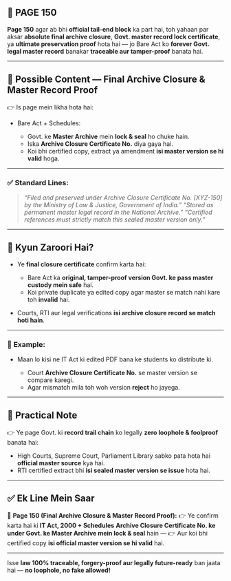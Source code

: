 ## 📄 **PAGE 150**

**Page 150** agar ab bhi **official tail-end block** ka part hai, toh yahaan par aksar **absolute final archive closure**, **Govt. master record lock certificate**, ya **ultimate preservation proof** hota hai — jo Bare Act ko **forever Govt. legal master record** banakar **traceable aur tamper-proof** banata hai.

---

## 🔹 **Possible Content — Final Archive Closure & Master Record Proof**

👉 Is page mein likha hota hai:

* Bare Act + Schedules:

  * Govt. ke **Master Archive** mein **lock & seal** ho chuke hain.
  * Iska **Archive Closure Certificate No.** diya gaya hai.
  * Koi bhi certified copy, extract ya amendment **isi master version se hi valid** hoga.

---

### ✅ **Standard Lines:**

> *“Filed and preserved under Archive Closure Certificate No. \[XYZ-150] by the Ministry of Law & Justice, Government of India.”*
> *“Stored as permanent master legal record in the National Archive.”*
> *“Certified references must strictly match this sealed master version only.”*

---

## 🔹 **Kyun Zaroori Hai?**

* Ye **final closure certificate** confirm karta hai:

  * Bare Act ka **original, tamper-proof version Govt. ke pass master custody mein safe** hai.
  * Koi private duplicate ya edited copy agar master se match nahi kare toh **invalid** hai.
* Courts, RTI aur legal verifications **isi archive closure record se match hoti hain**.

---

### 🧩 **Example:**

* Maan lo kisi ne IT Act ki edited PDF bana ke students ko distribute ki.

  * Court **Archive Closure Certificate No.** se master version se compare karegi.
  * Agar mismatch mila toh woh version **reject** ho jayega.

---

## 🔹 **Practical Note**

👉 Ye page Govt. ki **record trail chain** ko legally **zero loophole & foolproof** banata hai:

* High Courts, Supreme Court, Parliament Library sabko pata hota hai **official master source** kya hai.
* RTI certified extract bhi **isi sealed master version se issue** hota hai.

---

## ✅ **Ek Line Mein Saar**

📌 **Page 150 (Final Archive Closure & Master Record Proof):**
👉 Ye confirm karta hai ki **IT Act, 2000 + Schedules** **Archive Closure Certificate No. ke under Govt. ke Master Archive mein lock & seal** hain —
👉 Aur koi bhi certified copy **isi official master version se hi valid** hai.

---

Isse **law 100% traceable, forgery-proof aur legally future-ready** ban jaata hai — **no loophole, no fake allowed!**

